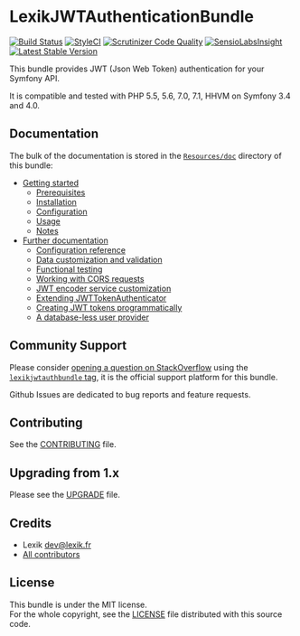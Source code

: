LexikJWTAuthenticationBundle
============================

[![Build Status](https://travis-ci.org/lexik/LexikJWTAuthenticationBundle.svg?branch=master)](https://travis-ci.org/lexik/LexikJWTAuthenticationBundle)
[![StyleCI](https://styleci.io/repos/18628501/shield?branch=master)](https://styleci.io/repos/18628501?branch=master)
[![Scrutinizer Code Quality](https://scrutinizer-ci.com/g/lexik/LexikJWTAuthenticationBundle/badges/quality-score.png?b=master)](https://scrutinizer-ci.com/g/lexik/LexikJWTAuthenticationBundle/?branch=master)
[![SensioLabsInsight](https://insight.sensiolabs.com/projects/67573b6f-e182-4394-b26a-649c323784f6/mini.png)](https://insight.sensiolabs.com/projects/67573b6f-e182-4394-b26a-649c323784f6)
[![Latest Stable Version](https://poser.pugx.org/lexik/jwt-authentication-bundle/v/stable.svg)](https://packagist.org/packages/lexik/jwt-authentication-bundle)

This bundle provides JWT (Json Web Token) authentication for your Symfony API.

It is compatible and tested with PHP 5.5, 5.6, 7.0, 7.1, HHVM on Symfony 3.4 and 4.0.

Documentation
-------------

The bulk of the documentation is stored in the [`Resources/doc`](Resources/doc/index.md) directory of this bundle:

* [Getting started](Resources/doc/index.md#getting-started)
  * [Prerequisites](Resources/doc/index.md#prerequisites)
  * [Installation](Resources/doc/index.md#installation)
  * [Configuration](Resources/doc/index.md#configuration)
  * [Usage](Resources/doc/index.md#usage)
  * [Notes](Resources/doc/index.md#notes)
* [Further documentation](Resources/doc/index.md#further-documentation)
  * [Configuration reference](Resources/doc/1-configuration-reference.md)
  * [Data customization and validation](Resources/doc/2-data-customization.md)
  * [Functional testing](Resources/doc/3-functional-testing.md)
  * [Working with CORS requests](Resources/doc/4-cors-requests.md)
  * [JWT encoder service customization](Resources/doc/5-encoder-service.md)
  * [Extending JWTTokenAuthenticator](Resources/doc/6-extending-jwt-authenticator.md)
  * [Creating JWT tokens programmatically](Resources/doc/7-manual-token-creation.md)
  * [A database-less user provider](Resources/doc/8-jwt-user-provider.md)

Community Support
-----------------

Please consider [opening a question on StackOverflow](http://stackoverflow.com/questions/ask) using the [`lexikjwtauthbundle` tag](http://stackoverflow.com/questions/tagged/lexikjwtauthbundle),  it is the official support platform for this bundle.
  
Github Issues are dedicated to bug reports and feature requests.

Contributing
------------

See the [CONTRIBUTING](CONTRIBUTING.md) file.

Upgrading from 1.x
-------------------

Please see the [UPGRADE](UPGRADE-2.0.md) file.

Credits
-------

* Lexik <dev@lexik.fr>
* [All contributors](https://github.com/lexik/LexikJWTAuthenticationBundle/graphs/contributors)

License
-------

This bundle is under the MIT license.  
For the whole copyright, see the [LICENSE](LICENSE) file distributed with this source code.
